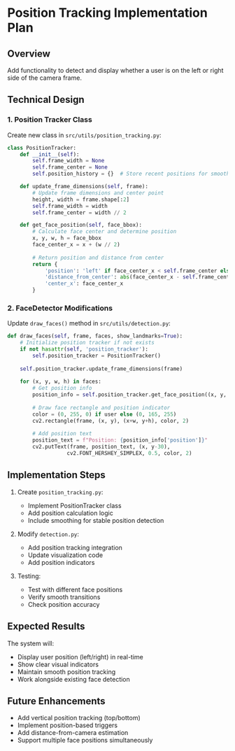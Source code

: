# Position Tracking Implementation Plan

## Overview
Add functionality to detect and display whether a user is on the left or right side of the camera frame.

## Technical Design

### 1. Position Tracker Class
Create new class in `src/utils/position_tracking.py`:

```python
class PositionTracker:
    def __init__(self):
        self.frame_width = None
        self.frame_center = None
        self.position_history = {}  # Store recent positions for smoothing

    def update_frame_dimensions(self, frame):
        # Update frame dimensions and center point
        height, width = frame.shape[:2]
        self.frame_width = width
        self.frame_center = width // 2

    def get_face_position(self, face_bbox):
        # Calculate face center and determine position
        x, y, w, h = face_bbox
        face_center_x = x + (w // 2)
        
        # Return position and distance from center
        return {
            'position': 'left' if face_center_x < self.frame_center else 'right',
            'distance_from_center': abs(face_center_x - self.frame_center),
            'center_x': face_center_x
        }
```

### 2. FaceDetector Modifications
Update `draw_faces()` method in `src/utils/detection.py`:

```python
def draw_faces(self, frame, faces, show_landmarks=True):
    # Initialize position tracker if not exists
    if not hasattr(self, 'position_tracker'):
        self.position_tracker = PositionTracker()
    
    self.position_tracker.update_frame_dimensions(frame)
    
    for (x, y, w, h) in faces:
        # Get position info
        position_info = self.position_tracker.get_face_position((x, y, w, h))
        
        # Draw face rectangle and position indicator
        color = (0, 255, 0) if user else (0, 165, 255)
        cv2.rectangle(frame, (x, y), (x+w, y+h), color, 2)
        
        # Add position text
        position_text = f"Position: {position_info['position']}"
        cv2.putText(frame, position_text, (x, y-30),
                   cv2.FONT_HERSHEY_SIMPLEX, 0.5, color, 2)
```

## Implementation Steps

1. Create `position_tracking.py`:
   - Implement PositionTracker class
   - Add position calculation logic
   - Include smoothing for stable position detection

2. Modify `detection.py`:
   - Add position tracking integration
   - Update visualization code
   - Add position indicators

3. Testing:
   - Test with different face positions
   - Verify smooth transitions
   - Check position accuracy

## Expected Results

The system will:
- Display user position (left/right) in real-time
- Show clear visual indicators
- Maintain smooth position tracking
- Work alongside existing face detection

## Future Enhancements
- Add vertical position tracking (top/bottom)
- Implement position-based triggers
- Add distance-from-camera estimation
- Support multiple face positions simultaneously